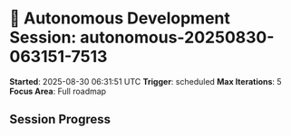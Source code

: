 # 🤖 Autonomous Development Session: autonomous-20250830-063151-7513

**Started**: 2025-08-30 06:31:51 UTC
**Trigger**: scheduled
**Max Iterations**: 5
**Focus Area**: Full roadmap

## Session Progress

